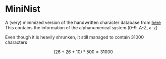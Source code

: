 # MiniNist

A (very) minimized version of the handwritten character database from [here](https://www.nist.gov/srd/nist-special-database-19)
This contains the information of the alphanumerical system (0-9, A-Z, a-z)

Even though it is heavily shrunken, it still managed to contain 31000 characters

$$ (26 + 26 + 10) * 500 = 31000$$